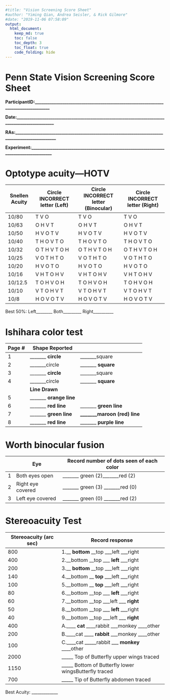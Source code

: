 ```yaml
---
#title: "Vision Screening Score Sheet"
#author: "Yiming Qian, Andrea Seisler, & Rick Gilmore"
#date: "2019-11-06 07:58:09"
output:
  html_document:
    keep_md: true
    toc: false
    toc_depth: 3
    toc_float: true
    code_folding: hide
---
```



# **Penn State Vision Screening Score Sheet**

**ParticipantID:\_\_\_\_\_\_\_\_\_\_\_\_\_\_\_\_\_\_\_\_\_\_\_\_\_\_\_\_\_\_\_\_\_\_\_\_\_\_\_\_\_\_\_\_\_\_\_\_\_\_\_\_\_\_\_\_\_\_\_\_\_\_\_\_\_\_\_\_\_\_\_\_\_\_\_\_\_\_\_\_\_\_**

**Date:\_\_\_\_\_\_\_\_\_\_\_\_\_\_\_\_\_\_\_\_\_\_\_\_\_\_\_\_\_\_\_\_\_\_\_\_\_\_\_\_\_\_\_\_\_\_\_\_\_\_\_\_\_\_\_\_\_\_\_\_\_\_\_\_\_\_\_\_\_\_\_\_\_\_\_\_\_\_\_\_\_\_\_\_\_\_\_\_\_\_\_\_\_**

**RAs:\_\_\_\_\_\_\_\_\_\_\_\_\_\_\_\_\_\_\_\_\_\_\_\_\_\_\_\_\_\_\_\_\_\_\_\_\_\_\_\_\_\_\_\_\_\_\_\_\_\_\_\_\_\_\_\_\_\_\_\_\_\_\_\_\_\_\_\_\_\_\_\_\_\_\_\_\_\_\_\_\_\_\_\_\_\_\_\_\_\_\_\_\_\_**

**Experiment:\_\_\_\_\_\_\_\_\_\_\_\_\_\_\_\_\_\_\_\_\_\_\_\_\_\_\_\_\_\_\_\_\_\_\_\_\_\_\_\_\_\_\_\_\_\_\_\_\_\_\_\_\_\_\_\_\_\_\_\_\_\_\_\_\_\_\_\_\_\_\_\_\_\_\_\_\_\_\_\_\_\_\_\_\_**

# **Optotype acuity—HOTV**

| **Snellen Acuity** | **Circle INCORRECT letter (Left)** | **Circle INCORRECT letter (Binocular)** | **Circle INCORRECT letter (Right)** |
| ------- | ------------- | ------------- | ------------- |
| 10/80   |     T V O     |     T V O     |     T V O     |
| 10/63   |    O H V T    |    O H V T    |    O H V T    |
| 10/50   |   H V O T V   |   H V O T V   |   H V O T V   |
| 10/40   |  T H O V T O  |  T H O V T O  |  T H O V T O  |
| 10/32   | O T H V T O H | O T H V T O H | O T H V T O H |
| 10/25   |  V O T H T O  |  V O T H T O  |  V O T H T O  |
| 10/20   |   H V O T O   |   H V O T O   |   H V O T O   |
| 10/16   |  V H T O H V  |  V H T O H V  |  V H T O H V  |
| 10/12.5 |  T O H V O H  |  T O H V O H  |  T O H V O H  |
| 10/10   |  V T O H V T  |  V T O H V T  |  V T O H V T  |
| 10/8    |  H O V O T V  |  H O V O T V  |  H O V O T V  |

Best 50%:                 Left\_\_\_\_\_\_\_\_          Both\_\_\_\_\_\_\_\_\_         Right\_\_\_\_\_\_\_\_\_\_

# **Ishihara color test**

| **Page #** | **Shape Reported** |   |
| --- | --- | --- |
| 1 | \_\_\_\_\_\_\_ **circle** | \_\_\_\_\_\_\_square      |
| 2 | \_\_\_\_\_\_\_circle      | \_\_\_\_\_\_\_ **square** |
| 3 | \_\_\_\_\_\_\_ **circle** | \_\_\_\_\_\_\_square      |
| 4 | \_\_\_\_\_\_\_circle      | \_\_\_\_\_\_\_ **square** |
|   |**Line Drawn** | |
| 5 | \_\_\_\_\_\_\_ **orange line** |   |
| 6 | \_\_\_\_\_\_\_ **red line**    | \_\_\_\_\_\_\_ **green line**       |
| 7 | \_\_\_\_\_\_\_ **green line**  | **\_\_\_\_\_\_\_maroon (red) line** |
| 8 | \_\_\_\_\_\_\_ **red line**   | \_\_\_\_\_\_\_ **purple line**       |

# **Worth binocular fusion**

|   | **Eye** | **Record number of dots seen of each color** |
| --- | --- | --- |
| 1 | Both eyes open    | \_\_\_\_\_\_\_ green (2)\_\_\_\_\_\_\_red (2)  |
| 2 | Right eye covered | \_\_\_\_\_\_\_ green (3) \_\_\_\_\_\_\_red (0) |
| 3 | Left eye covered  | \_\_\_\_\_\_\_ green (0) \_\_\_\_\_\_\_red (2) |

# **Stereoacuity Test**

| **Stereoacuity (arc sec)** | **Record response** |
| --- | --- |
| 800 | 1.\_\_ **bottom**   \_\_top        \_\_\_left         \_\_\_right |
| 400 | 2.\_\_bottom        \_\_top        \_\_\_ **left**    \_\_\_right |
| 200 | 3.\_\_ **bottom**   \_\_top        \_\_\_left         \_\_\_right |
| 140 | 4.\_\_bottom        \_\_ **top**   \_\_\_left         \_\_\_right |
| 100 | 5.\_\_bottom        \_\_ **top**   \_\_\_left         \_\_\_right |
| 80  | 6.\_\_bottom        \_\_top        \_\_\_ **left**    \_\_\_right |
| 60  | 7.\_\_bottom        \_\_top        \_\_\_left         \_\_\_ **right** |
| 50  | 8.\_\_bottom        \_\_top        \_\_\_ **left**    \_\_\_right |
| 40  | 9.\_\_bottom        \_\_top        \_\_\_left         \_\_\_ **right** |
| 400 | A.\_\_\_\_ **cat** \_\_\_\_rabbit      \_\_\_monkey      \_\_\_\_other |
| 200 | B.\_\_\_\_cat      \_\_\_\_ **rabbit** \_\_\_monkey      \_\_\_\_other |
| 100 | C.\_\_\_\_cat      \_\_\_\_\_rabbit    \_\_\_ **monkey** \_\_\_\_other |
| 2000| \_\_\_\_\_ Top of Butterfly upper wings traced |
| 1150| \_\_\_\_\_ Bottom of Butterfly lower wingsButterfly traced |
| 700 | \_\_\_\_\_ Tip of Butterfly abdomen traced |

Best Acuity: \_\_\_\_\_\_\_\_\_\_\_\_\_
